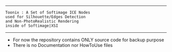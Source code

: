 ________________________________________________

	Toonix : A Set of Softimage ICE Nodes 
	used for Silhouette/Edges Detection
	and Non-PhotoRealistic Rendering
	inside of Softimage|XSI
________________________________________________

- For now the repository contains ONLY source code for backup purpose
- There is no Documentation nor HowToUse files
